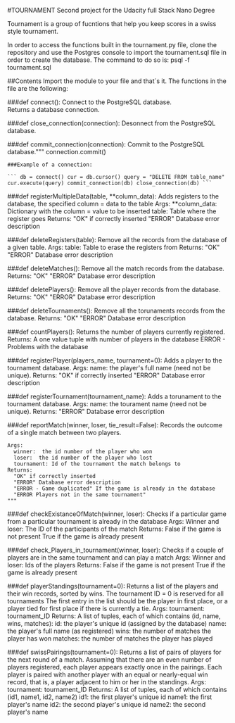 #TOURNAMENT
Second project for the Udacity full Stack Nano Degree

Tournament is a group of fucntions that help you keep scores in a swiss style
tournament. 

In order to access the functions built in the tournament.py
file, clone the repository and use the Postgres console 
to import the tournament.sql file in order to create the 
database. 
The command to do so is: 
    psql -f tournament.sql
 
##Contents 
Import the module to your file and that´s it. The functions in the file are the
following:

###def connect():
    Connect to the PostgreSQL database.  
    Returns a database connection.

###def close_connection(connection):
    Desonnect from the PostgreSQL database.

###def commit_connection(connection):
    Commit to the PostgreSQL database."""
    connection.commit()

    ###Example of a connection:

  ` ``` db = connect()
        cur = db.cursor()
        query = "DELETE FROM table_name"
        cur.execute(query)
        commit_connection(db)
        close_connection(db) ``` `
        

###def registerMultipleData(table, **column_data):
    Adds registers to the database, the specified column = data to the table
     Args:
      **column_data: Dictionary with the column = value to be inserted
      table: Table where the register goes
     Returns:
      "OK" if correctly inserted
      "ERROR" Database error description


###def deleteRegisters(table):
    Remove all the records from the database of a given table.
    Args:
      table: Table to erase the registers from
      Returns:
       "OK"
       "ERROR" Database error description


###def deleteMatches():
    Remove all the match records from the database.
       Returns:
        "OK"
        "ERROR" Database error description


###def deletePlayers():
    Remove all the player records from the database.
       Returns:
        "OK"
        "ERROR" Database error description
    
    
###def deleteTournaments():
    Remove all the torunaments records from the database.
       Returns:
        "OK"
        "ERROR" Database error description


###def countPlayers():
    Returns the number of players currently registered.
       Returns:
        A one value tuple with number of players in the database
        ERROR - Problems with the database
     

###def registerPlayer(players_name, tournament=0):
    Adds a player to the tournament database.
     Args:
      name: the player's full name (need not be unique).
     Returns:
      "OK" if correctly inserted
      "ERROR" Database error description
    
    
###def registerTournament(tournament_name):
    Adds a torunament to the tournament database.
     Args:
      name: the tourament name (need not be unique).
     Returns:
      "ERROR" Database error description


###def reportMatch(winner, loser, tie_result=False):
   Records the outcome of a single match between two players.

    Args:
      winner:  the id number of the player who won
      loser:  the id number of the player who lost
      tournament: Id of the tournament the match belongs to
    Returns:
      "OK" if correctly inserted
      "ERROR" Database error description
      "ERROR - Game duplicated" If the game is already in the database
      "ERROR Players not in the same tournament"
    """
    
    
###def checkExistanceOfMatch(winner, loser):
    Checks if a particular game from a particular tournament is already in
    the database
       Args:
        Winner and loser: The ID of the participants of the match 
       Returns:
        False if the game is not present
        True if the game is already present


###def check_Players_in_tournament(winner, loser):
    Checks if a couple of players are in the same tournament and can play a 
    match
       Args:
        Winner and loser: Ids of the players
       Returns:
        False if the game is not present
        True if the game is already present


###def playerStandings(tournament=0):
    Returns a list of the players and their win records, sorted by wins.
    The tournament ID =  0 is reserved for all tournaments
    The first entry in the list should be the player in first place, or a
    player tied for first place if there is currently a tie.
    Args:
      tournament: tournament_ID 
    Returns:
      A list of tuples, each of which contains (id, name, wins, matches):
        id: the player's unique id (assigned by the database)
        name: the player's full name (as registered)
        wins: the number of matches the player has won
        matches: the number of matches the player has played


###def swissPairings(tournament=0):
    Returns a list of pairs of players for the next round of a match.
    Assuming that there are an even number of players registered, each player
    appears exactly once in the pairings.  Each player is paired with another
    player with an equal or nearly-equal win record, that is, a player adjacent
    to him or her in the standings.
    Args:
      tournament: tournament_ID 
    Returns:
      A list of tuples, each of which contains (id1, name1, id2, name2)
        id1: the first player's unique id
        name1: the first player's name
        id2: the second player's unique id
        name2: the second player's name
 